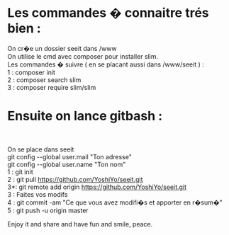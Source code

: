 <h1> Les commandes � connaitre trés bien : </h1>


On cr�e un dossier seeit dans /www <br/>
On utilise le cmd avec composer pour installer slim. <br/>
Les commandes � suivre ( en se placant aussi dans /www/seeit ) :<br/>
1 : composer init<br/>
2 : composer search slim<br/>
3 : composer require slim/slim <br/>


<h1>Ensuite on lance gitbash : </h1><br/>

On se place dans seeit<br/>
git config --global user.mail "Ton adresse"<br/>
git config --global user.name "Ton nom"<br/>
1 : git init<br/>
2 : git pull https://github.com/YoshiYo/seeit.git<br/>
3*: git remote add origin https://github.com/YoshiYo/seeit.git<br/>
3 : Faites vos modifs<br/>
4 : git commit -am "Ce que vous avez modifi�s et apporter en r�sum�"<br/>
5 : git push -u origin master<br/>

Enjoy it and share and have fun and smile, peace.



